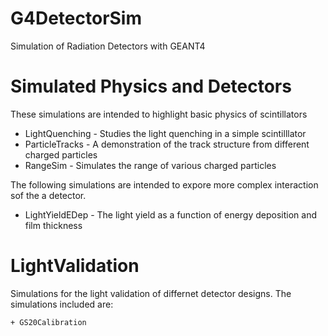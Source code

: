 G4DetectorSim
=============

Simulation of Radiation Detectors with GEANT4

# Simulated Physics and Detectors
  
These simulations are intended to highlight basic physics of scintillators

  + LightQuenching - Studies the light quenching in a simple scintilllator
  + ParticleTracks - A demonstration of the track structure from different charged particles
  + RangeSim - Simulates the range of various charged particles

The following simulations are intended to expore more complex interaction sof the a detector.

  + LightYieldEDep - The light yield as a function of energy deposition and film thickness

# LightValidation

Simulations for the light validation of differnet detector designs. The simulations included are:

	+ GS20Calibration
